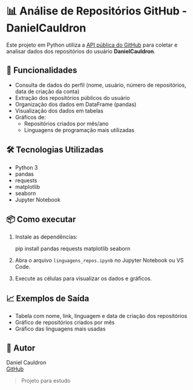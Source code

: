 # 📊 Análise de Repositórios GitHub - DanielCauldron

Este projeto em Python utiliza a [API pública do GitHub](https://api.github.com) para coletar e analisar dados dos repositórios do usuário **DanielCauldron**.

## 🚀 Funcionalidades

- Consulta de dados do perfil (nome, usuário, número de repositórios, data de criação da conta)
- Extração dos repositórios públicos do usuário
- Organização dos dados em DataFrame (pandas)
- Visualização dos dados em tabelas
- Gráficos de:
  - Repositórios criados por mês/ano
  - Linguagens de programação mais utilizadas

## 🛠️ Tecnologias Utilizadas

- Python 3
- pandas
- requests
- matplotlib
- seaborn
- Jupyter Notebook

## 📦 Como executar

1. Instale as dependências:

    pip install pandas requests matplotlib seaborn

2. Abra o arquivo `linguagens_repos.ipynb` no Jupyter Notebook ou VS Code.
3. Execute as células para visualizar os dados e gráficos.

## 📈 Exemplos de Saída

- Tabela com nome, link, linguagem e data de criação dos repositórios
- Gráfico de repositórios criados por mês
- Gráfico das linguagens mais usadas

## 👤 Autor

Daniel Cauldron  
[GitHub](https://github.com/DanielCauldron/projeto_request/blob/master/linguagens_repos.ipynb)

> Projeto para estudo
